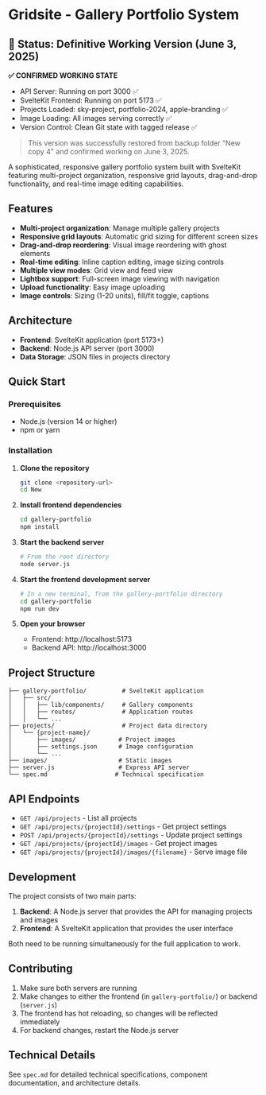 # Gridsite - Gallery Portfolio System

## 📌 Status: Definitive Working Version (June 3, 2025)

**✅ CONFIRMED WORKING STATE**
- API Server: Running on port 3000 ✅
- SvelteKit Frontend: Running on port 5173 ✅  
- Projects Loaded: sky-project, portfolio-2024, apple-branding ✅
- Image Loading: All images serving correctly ✅
- Version Control: Clean Git state with tagged release ✅

> This version was successfully restored from backup folder "New copy 4" and confirmed working on June 3, 2025.

A sophisticated, responsive gallery portfolio system built with SvelteKit featuring multi-project organization, responsive grid layouts, drag-and-drop functionality, and real-time image editing capabilities.

## Features

- **Multi-project organization**: Manage multiple gallery projects
- **Responsive grid layouts**: Automatic grid sizing for different screen sizes
- **Drag-and-drop reordering**: Visual image reordering with ghost elements
- **Real-time editing**: Inline caption editing, image sizing controls
- **Multiple view modes**: Grid view and feed view
- **Lightbox support**: Full-screen image viewing with navigation
- **Upload functionality**: Easy image uploading
- **Image controls**: Sizing (1-20 units), fill/fit toggle, captions

## Architecture

- **Frontend**: SvelteKit application (port 5173+)
- **Backend**: Node.js API server (port 3000)
- **Data Storage**: JSON files in projects directory

## Quick Start

### Prerequisites
- Node.js (version 14 or higher)
- npm or yarn

### Installation

1. **Clone the repository**
   ```bash
   git clone <repository-url>
   cd New
   ```

2. **Install frontend dependencies**
   ```bash
   cd gallery-portfolio
   npm install
   ```

3. **Start the backend server**
   ```bash
   # From the root directory
   node server.js
   ```

4. **Start the frontend development server**
   ```bash
   # In a new terminal, from the gallery-portfolio directory
   cd gallery-portfolio
   npm run dev
   ```

5. **Open your browser**
   - Frontend: http://localhost:5173
   - Backend API: http://localhost:3000

## Project Structure

```
├── gallery-portfolio/          # SvelteKit application
│   ├── src/
│   │   ├── lib/components/     # Gallery components
│   │   ├── routes/             # Application routes
│   │   └── ...
├── projects/                   # Project data directory
│   └── {project-name}/
│       ├── images/            # Project images
│       ├── settings.json      # Image configuration
│       └── ...
├── images/                    # Static images
├── server.js                  # Express API server
└── spec.md                   # Technical specification
```

## API Endpoints

- `GET /api/projects` - List all projects
- `GET /api/projects/{projectId}/settings` - Get project settings
- `POST /api/projects/{projectId}/settings` - Update project settings
- `GET /api/projects/{projectId}/images` - Get project images
- `GET /api/projects/{projectId}/images/{filename}` - Serve image file

## Development

The project consists of two main parts:

1. **Backend**: A Node.js server that provides the API for managing projects and images
2. **Frontend**: A SvelteKit application that provides the user interface

Both need to be running simultaneously for the full application to work.

## Contributing

1. Make sure both servers are running
2. Make changes to either the frontend (in `gallery-portfolio/`) or backend (`server.js`)
3. The frontend has hot reloading, so changes will be reflected immediately
4. For backend changes, restart the Node.js server

## Technical Details

See `spec.md` for detailed technical specifications, component documentation, and architecture details. 